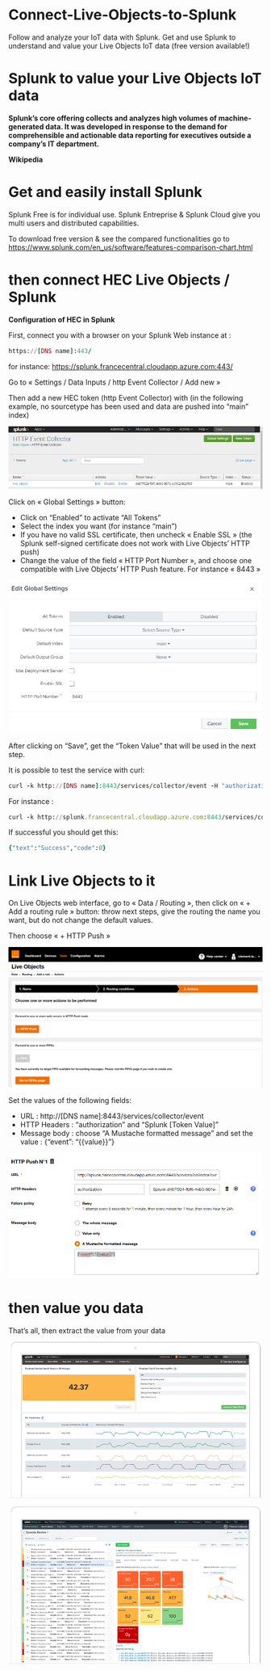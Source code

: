 # Connect-Live-Objects-to-Splunk
Follow and analyze your IoT data with Splunk. Get and use Splunk to understand and value your Live Objects IoT data (free version available!)

# Splunk to value your Live Objects IoT data

__Splunk’s core offering collects and analyzes high volumes of machine-generated data. It was developed in response to the demand for comprehensible and actionable data reporting for executives outside a company’s IT department.__

__Wikipedia__

# Get and easily install Splunk

Splunk Free is for individual use. Splunk Entreprise & Splunk Cloud give you multi users and distributed capabilities.

To download free version & see the compared functionalities go to https://www.splunk.com/en_us/software/features-comparison-chart.html

# then connect HEC Live Objects / Splunk

**Configuration of HEC in Splunk**

First, connect you with a browser on your Splunk Web instance at :

```ruby
https://[DNS name]:443/
```

for instance: https://splunk.francecentral.cloudapp.azure.com:443/

Go to « Settings / Data Inputs / http Event Collector / Add new »

Then add a new HEC token (http Event Collector) with (in the following example, no sourcetype has been used and data are pushed into “main” index)

![](images/splunk1.png)

Click on « Global Settings » button:

* Click on “Enabled” to activate “All Tokens”
* Select the index you want (for instance “main”)
* If you have no valid SSL certificate, then uncheck « Enable SSL » (the Splunk self-signed certificate does not work with Live Objects’ HTTP push)
* Change the value of the field « HTTP Port Number », and choose one compatible with Live Objects’ HTTP Push feature. For instance « 8443 »

![](images/splunk2.png)

After clicking on “Save”, get the “Token Value” that will be used in the next step.

It is possible to test the service with curl:

```ruby
curl -k http://[DNS name]:8443/services/collector/event -H "authorization: Splunk [Token Value]" -d '{"event": "hello world"}'
```

For instance :

```ruby
curl -k http://splunk.francecentral.cloudapp.azure.com:8443/services/collector/event -H "authorization: Splunk d487f324-fbf6-4eb3-807e-cd962db26f89" -d '{"event": "hello world"}' )
```

If successful you should get this:

```ruby
{"text":"Success","code":0}
```

# Link Live Objects to it #

On Live Objects web interface, go to « Data / Routing », then click on « + Add a routing rule » button: throw next steps, give the routing the name you want, but do not change the default values.

Then choose « + HTTP Push »

![](images/splunk3.png)

Set the values of the following fields:

* URL : http://[DNS name]:8443/services/collector/event
* HTTP Headers : “authorization” and “Splunk [Token Value]”
* Message body : choose “A Mustache formatted message” and set the value : {“event”: “{{value}}”}

![](images/splunk4.png)

# then value you data

That’s all, then extract the value from your data

![](images/splunk5.png)

![](images/splunk6.png)
